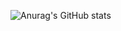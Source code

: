 ![Anurag's GitHub stats](https://github-readme-stats.vercel.app/api?username=arkinetic&show_icons=true&theme=radical)
